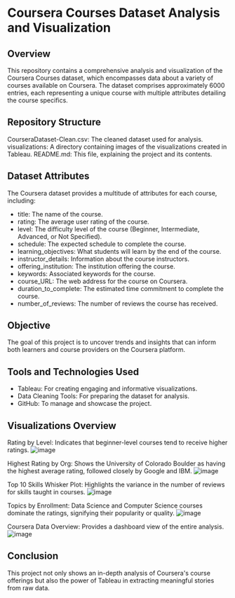 # Coursera Courses Dataset Analysis and Visualization
## Overview
This repository contains a comprehensive analysis and visualization of the Coursera Courses dataset, which encompasses data about a variety of courses available on Coursera. The dataset comprises approximately 6000 entries, each representing a unique course with multiple attributes detailing the course specifics.

## Repository Structure
CourseraDataset-Clean.csv: The cleaned dataset used for analysis.
visualizations: A directory containing images of the visualizations created in Tableau.
README.md: This file, explaining the project and its contents.

## Dataset Attributes
The Coursera dataset provides a multitude of attributes for each course, including:
- title: The name of the course.
- rating: The average user rating of the course.
- level: The difficulty level of the course (Beginner, Intermediate, Advanced, or Not Specified).
- schedule: The expected schedule to complete the course.
- learning_objectives: What students will learn by the end of the course.
- instructor_details: Information about the course instructors.
- offering_institution: The institution offering the course.
- keywords: Associated keywords for the course.
- course_URL: The web address for the course on Coursera.
- duration_to_complete: The estimated time commitment to complete the course.
- number_of_reviews: The number of reviews the course has received.

## Objective
The goal of this project is to uncover trends and insights that can inform both learners and course providers on the Coursera platform.

## Tools and Technologies Used
- Tableau: For creating engaging and informative visualizations.
- Data Cleaning Tools: For preparing the dataset for analysis.
- GitHub: To manage and showcase the project.

## Visualizations Overview
Rating by Level: Indicates that beginner-level courses tend to receive higher ratings.
![image](https://github.com/rapp2043/coursera_data_visualization/assets/20693928/50093072-826d-454d-9279-5ec53e6ba99b)

Highest Rating by Org: Shows the University of Colorado Boulder as having the highest average rating, followed closely by Google and IBM.
![image](https://github.com/rapp2043/coursera_data_visualization/assets/20693928/2e3d9f8e-50d9-44db-837b-a026eb9b744b)

Top 10 Skills Whisker Plot: Highlights the variance in the number of reviews for skills taught in courses.
![image](https://github.com/rapp2043/coursera_data_visualization/assets/20693928/c91d5d92-c898-4387-87b7-fb6637aa9fef)

Topics by Enrollment: Data Science and Computer Science courses dominate the ratings, signifying their popularity or quality.
![image](https://github.com/rapp2043/coursera_data_visualization/assets/20693928/1f0ffdbb-81c1-430f-b002-b37bae3cf5ec)

Coursera Data Overview: Provides a dashboard view of the entire analysis.
![image](https://github.com/rapp2043/coursera_data_visualization/assets/20693928/a84dbf34-f0b5-42e9-9a22-aab0d200ff80)


## Conclusion
This project not only shows an in-depth analysis of Coursera's course offerings but also the power of Tableau in extracting meaningful stories from raw data.
